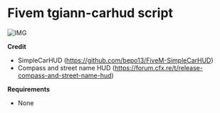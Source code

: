 # Fivem tgiann-carhud script

![IMG](https://i.imgur.com/6MqGupW.png "IMG")

**Credit**
* SimpleCarHUD (https://github.com/bepo13/FiveM-SimpleCarHUD)
* Compass and street name HUD (https://forum.cfx.re/t/release-compass-and-street-name-hud)

**Requirements**
* None
